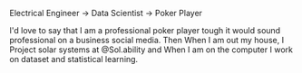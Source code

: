 Electrical Engineer ->
Data Scientist ->
Poker Player

I'd love to say that I am a professional poker player tough it would sound professional on a business social media.
Then When I am out my house, I Project solar systems at @Sol.ability and When I am on the computer I work on dataset and statistical learning.
